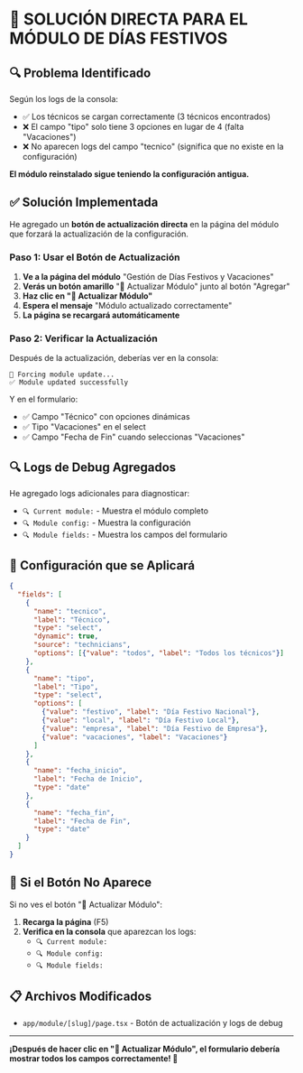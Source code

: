 # 🔧 SOLUCIÓN DIRECTA PARA EL MÓDULO DE DÍAS FESTIVOS

## 🔍 Problema Identificado

Según los logs de la consola:
- ✅ Los técnicos se cargan correctamente (3 técnicos encontrados)
- ❌ El campo "tipo" solo tiene 3 opciones en lugar de 4 (falta "Vacaciones")
- ❌ No aparecen logs del campo "tecnico" (significa que no existe en la configuración)

**El módulo reinstalado sigue teniendo la configuración antigua.**

## ✅ Solución Implementada

He agregado un **botón de actualización directa** en la página del módulo que forzará la actualización de la configuración.

### Paso 1: Usar el Botón de Actualización

1. **Ve a la página del módulo** "Gestión de Días Festivos y Vacaciones"
2. **Verás un botón amarillo** "🔧 Actualizar Módulo" junto al botón "Agregar"
3. **Haz clic en "🔧 Actualizar Módulo"**
4. **Espera el mensaje** "Módulo actualizado correctamente"
5. **La página se recargará automáticamente**

### Paso 2: Verificar la Actualización

Después de la actualización, deberías ver en la consola:
```
🔧 Forcing module update...
✅ Module updated successfully
```

Y en el formulario:
- ✅ Campo "Técnico" con opciones dinámicas
- ✅ Tipo "Vacaciones" en el select
- ✅ Campo "Fecha de Fin" cuando seleccionas "Vacaciones"

## 🔍 Logs de Debug Agregados

He agregado logs adicionales para diagnosticar:
- `🔍 Current module:` - Muestra el módulo completo
- `🔍 Module config:` - Muestra la configuración
- `🔍 Module fields:` - Muestra los campos del formulario

## 🎯 Configuración que se Aplicará

```json
{
  "fields": [
    {
      "name": "tecnico",
      "label": "Técnico",
      "type": "select",
      "dynamic": true,
      "source": "technicians",
      "options": [{"value": "todos", "label": "Todos los técnicos"}]
    },
    {
      "name": "tipo",
      "label": "Tipo",
      "type": "select",
      "options": [
        {"value": "festivo", "label": "Día Festivo Nacional"},
        {"value": "local", "label": "Día Festivo Local"},
        {"value": "empresa", "label": "Día Festivo de Empresa"},
        {"value": "vacaciones", "label": "Vacaciones"}
      ]
    },
    {
      "name": "fecha_inicio",
      "label": "Fecha de Inicio",
      "type": "date"
    },
    {
      "name": "fecha_fin",
      "label": "Fecha de Fin",
      "type": "date"
    }
  ]
}
```

## 🚨 Si el Botón No Aparece

Si no ves el botón "🔧 Actualizar Módulo":

1. **Recarga la página** (F5)
2. **Verifica en la consola** que aparezcan los logs:
   - `🔍 Current module:`
   - `🔍 Module config:`
   - `🔍 Module fields:`

## 📋 Archivos Modificados

- `app/module/[slug]/page.tsx` - Botón de actualización y logs de debug

---

**¡Después de hacer clic en "🔧 Actualizar Módulo", el formulario debería mostrar todos los campos correctamente! 🎉**
